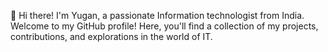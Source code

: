 👋 Hi there! I'm Yugan, a passionate Information technologist from India. Welcome to my GitHub profile! Here, you'll find a collection of my projects, contributions, and explorations in the world of IT.
